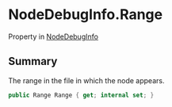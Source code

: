 # NodeDebugInfo.Range

Property in [NodeDebugInfo](/docs/api/csharp/yarn.compiler.nodedebuginfo.md)

## Summary


The range in the file in which the node appears.


```csharp
public Range Range { get; internal set; }
```

